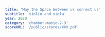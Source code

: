 ```yaml
---
title: 'May the Space between us connect us'
subtitle: 'violin and viola'
year: 2020
category: 'chamber-music-2-3'
scoreURL: '/public/scores/XXX.pdf'
---
```

